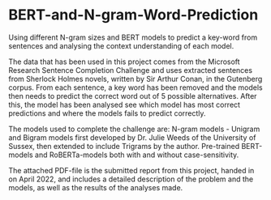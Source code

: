 # BERT-and-N-gram-Word-Prediction
Using different N-gram sizes and BERT models to predict a key-word from sentences and analysing the context understanding of each model.

The data that has been used in this project comes from the Microsoft Research Sentence Completion Challenge and uses extracted sentences from Sherlock Holmes novels, written by Sir Arthur Conan, in the Gutenberg corpus. From each sentence, a key word has been removed and the models then needs to predict the correct word out of 5 possible alternatives. After this, the model has been analysed see which model has most correct predictions and where the models fails to predict correctly.

The models used to complete the challenge are:
N-gram models - Unigram and Bigram models first developed by Dr. Julie Weeds of the University of Sussex, then extended to include Trigrams by the author.
Pre-trained BERT-models and RoBERTa-models both with and without case-sensitivity.

The attached PDF-file is the submitted report from this project, handed in on April 2022, and includes a detailed description of the problem and the models, as well as the results of the analyses made.
